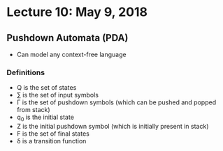 # Lecture 10: May 9, 2018
## Pushdown Automata (PDA)
* Can model any context-free language
### Definitions
* Q is the set of states
* ∑ is the set of input symbols
* Γ is the set of pushdown symbols (which can be pushed and popped from stack)
* q<sub>0</sub> is the initial state
* Z is the initial pushdown symbol (which is initially present in stack)
* F is the set of final states
* δ is a transition function

